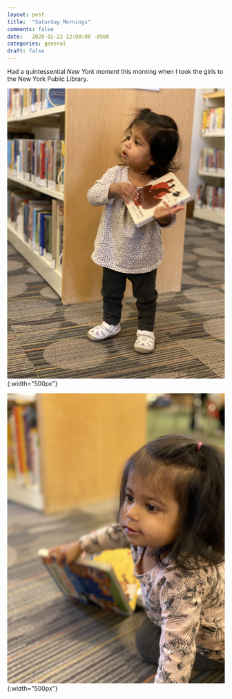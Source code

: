 ```yaml
---
layout: post
title:  "Saturday Mornings"
comments: false
date:   2020-02-22 12:00:00 -0500
categories: general
draft: false
---
```


Had a quintessential _New York moment_ this morning when I took the girls to the New York Public Library. 

![New York Public Library](/assets/img/nypl1.jpg){:width="500px"}

![New York Public Library](/assets/img/nypl2.jpg){:width="500px"}